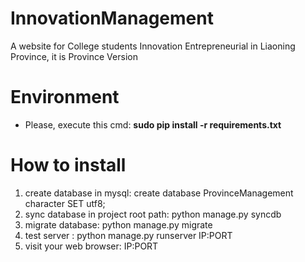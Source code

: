 InnovationManagement
====================

A website for College students Innovation  Entrepreneurial  in Liaoning Province, it is Province Version 

# Environment 
 * Please, execute this cmd: **sudo pip install -r requirements.txt**

# How to install

 1. create database in mysql: create database ProvinceManagement character SET utf8;
 1. sync database in project root path: python manage.py syncdb
 1. migrate database: python manage.py migrate
 1. test server : python manage.py runserver IP:PORT
 1. visit your web browser: IP:PORT



